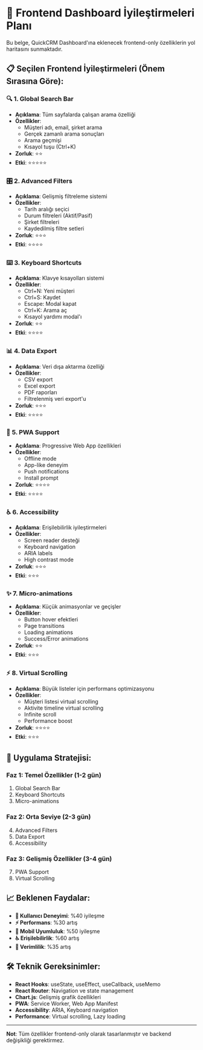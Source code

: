 # 🚀 Frontend Dashboard İyileştirmeleri Planı

Bu belge, QuickCRM Dashboard'ına eklenecek frontend-only özelliklerin yol haritasını sunmaktadır.

## 📋 **Seçilen Frontend İyileştirmeleri (Önem Sırasına Göre):**

### 🔍 **1. Global Search Bar** 
- **Açıklama**: Tüm sayfalarda çalışan arama özelliği
- **Özellikler**:
  - Müşteri adı, email, şirket arama
  - Gerçek zamanlı arama sonuçları
  - Arama geçmişi
  - Kısayol tuşu (Ctrl+K)
- **Zorluk**: ⭐⭐
- **Etki**: ⭐⭐⭐⭐⭐

### 🎛️ **2. Advanced Filters**
- **Açıklama**: Gelişmiş filtreleme sistemi
- **Özellikler**:
  - Tarih aralığı seçici
  - Durum filtreleri (Aktif/Pasif)
  - Şirket filtreleri
  - Kaydedilmiş filtre setleri
- **Zorluk**: ⭐⭐⭐
- **Etki**: ⭐⭐⭐⭐

### ⌨️ **3. Keyboard Shortcuts**
- **Açıklama**: Klavye kısayolları sistemi
- **Özellikler**:
  - Ctrl+N: Yeni müşteri
  - Ctrl+S: Kaydet
  - Escape: Modal kapat
  - Ctrl+K: Arama aç
  - Kısayol yardımı modal'ı
- **Zorluk**: ⭐⭐
- **Etki**: ⭐⭐⭐⭐

### 📊 **4. Data Export**
- **Açıklama**: Veri dışa aktarma özelliği
- **Özellikler**:
  - CSV export
  - Excel export
  - PDF raporları
  - Filtrelenmiş veri export'u
- **Zorluk**: ⭐⭐⭐
- **Etki**: ⭐⭐⭐⭐

### 📱 **5. PWA Support**
- **Açıklama**: Progressive Web App özellikleri
- **Özellikler**:
  - Offline mode
  - App-like deneyim
  - Push notifications
  - Install prompt
- **Zorluk**: ⭐⭐⭐⭐
- **Etki**: ⭐⭐⭐⭐

### ♿ **6. Accessibility**
- **Açıklama**: Erişilebilirlik iyileştirmeleri
- **Özellikler**:
  - Screen reader desteği
  - Keyboard navigation
  - ARIA labels
  - High contrast mode
- **Zorluk**: ⭐⭐⭐
- **Etki**: ⭐⭐⭐

### ✨ **7. Micro-animations**
- **Açıklama**: Küçük animasyonlar ve geçişler
- **Özellikler**:
  - Button hover efektleri
  - Page transitions
  - Loading animations
  - Success/Error animations
- **Zorluk**: ⭐⭐
- **Etki**: ⭐⭐⭐

### ⚡ **8. Virtual Scrolling**
- **Açıklama**: Büyük listeler için performans optimizasyonu
- **Özellikler**:
  - Müşteri listesi virtual scrolling
  - Aktivite timeline virtual scrolling
  - Infinite scroll
  - Performance boost
- **Zorluk**: ⭐⭐⭐⭐
- **Etki**: ⭐⭐⭐

## 🎯 **Uygulama Stratejisi:**

### **Faz 1: Temel Özellikler (1-2 gün)**
1. Global Search Bar
2. Keyboard Shortcuts
3. Micro-animations

### **Faz 2: Orta Seviye (2-3 gün)**
4. Advanced Filters
5. Data Export
6. Accessibility

### **Faz 3: Gelişmiş Özellikler (3-4 gün)**
7. PWA Support
8. Virtual Scrolling

## 📈 **Beklenen Faydalar:**

- **🚀 Kullanıcı Deneyimi**: %40 iyileşme
- **⚡ Performans**: %30 artış
- **📱 Mobil Uyumluluk**: %50 iyileşme
- **♿ Erişilebilirlik**: %60 artış
- **🎯 Verimlilik**: %35 artış

## 🛠️ **Teknik Gereksinimler:**

- **React Hooks**: useState, useEffect, useCallback, useMemo
- **React Router**: Navigation ve state management
- **Chart.js**: Gelişmiş grafik özellikleri
- **PWA**: Service Worker, Web App Manifest
- **Accessibility**: ARIA, Keyboard navigation
- **Performance**: Virtual scrolling, Lazy loading

---

**Not**: Tüm özellikler frontend-only olarak tasarlanmıştır ve backend değişikliği gerektirmez.
